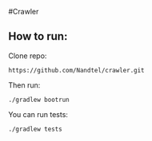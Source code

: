 #Crawler

## How to run:
Clone repo: 
```
https://github.com/Nandtel/crawler.git
```

Then run:
```
./gradlew bootrun
```

You can run tests:
```
./gradlew tests
```